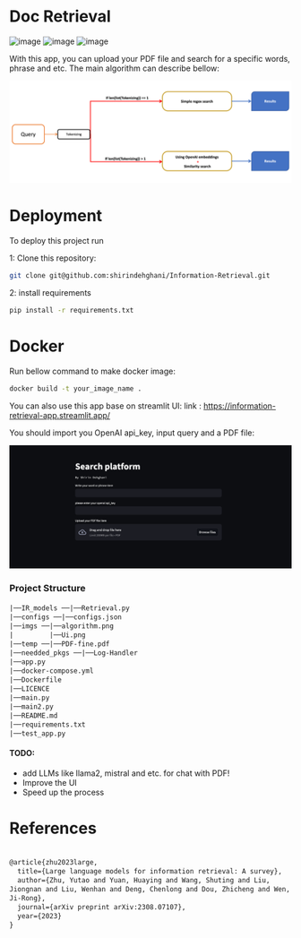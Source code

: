 # Doc Retrieval

![image](https://miro.medium.com/v2/resize:fit:50/format:webp/1*OARpkeBkn_Tw3vk8H769OQ.png)
![image](https://img.shields.io/badge/-LangChain-32CD32?logo=LangChain&logoColor=white&style=for-the-badge)
![image](https://img.shields.io/badge/OpenAI-412991.svg?style=for-the-badge&logo=OpenAI&logoColor=white)

With this app, you can upload your PDF file and search for a specific words, phrase and etc. The main algorithm can describe bellow:

![image](https://github.com/shirindehghani/Information-Retrieval/blob/main/imgs/algorithm.png)

# Deployment
To deploy this project run

1: Clone this repository:
```bash
git clone git@github.com:shirindehghani/Information-Retrieval.git
```
2: install requirements
```bash
pip install -r requirements.txt
```


# Docker
Run bellow command to make docker image:
```bash
docker build -t your_image_name .
```

You can also use this app base on streamlit UI:
link : https://information-retrieval-app.streamlit.app/

You should import you OpenAI api_key, input query and a PDF file:

![image](https://github.com/shirindehghani/Information-Retrieval/blob/main/imgs/Ui.png)

### Project Structure
```
|──IR_models ──|──Retrieval.py
|──configs ──|──configs.json
|──imgs ──|──algorithm.png
|         |──Ui.png
|──temp ──|──PDF-fine.pdf
|──needded_pkgs ──|──Log-Handler
|──app.py
|──docker-compose.yml
|──Dockerfile
|──LICENCE
|──main.py
|──main2.py
|──README.md
|──requirements.txt
|──test_app.py
```

#### TODO:
- add LLMs like llama2, mistral and etc. for chat with PDF!
- Improve the UI
- Speed up the process

# References
```

@article{zhu2023large,
  title={Large language models for information retrieval: A survey},
  author={Zhu, Yutao and Yuan, Huaying and Wang, Shuting and Liu, Jiongnan and Liu, Wenhan and Deng, Chenlong and Dou, Zhicheng and Wen, Ji-Rong},
  journal={arXiv preprint arXiv:2308.07107},
  year={2023}
}
```
